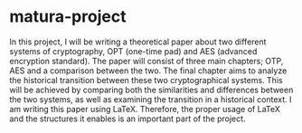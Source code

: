 # matura-project

In this project, I will be writing a theoretical paper about two different systems of cryptography, OPT (one-time pad) and AES (advanced encryption standard).
The paper will consist of three main chapters; OTP, AES and a comparison between the two. The final chapter aims to analyze the historical transition between these two cryptographical systems.
This will be achieved by comparing both the similarities and differences between the two systems, as well as examining the transition in a historical context.
I am writing this paper using LaTeX. Therefore, the proper usage of LaTeX and the structures it enables is an important part of the project.
